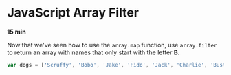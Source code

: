 # JavaScript Array Filter

**15 min**

Now that we've seen how to use the `array.map` function, use `array.filter` to return an array with names that only start with the letter **B**.

```js
var dogs = ['Scruffy', 'Bobo', 'Jake', 'Fido', 'Jack', 'Charlie', 'Buster', 'Winston', 'Bella']
```
